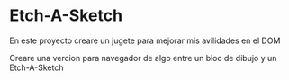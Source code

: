 # Etch-A-Sketch
<p>En este proyecto creare un jugete para mejorar mis avilidades en el DOM</p>
<p>Creare una vercion para navegador de algo entre un bloc de dibujo y un Etch-A-Sketch</p>